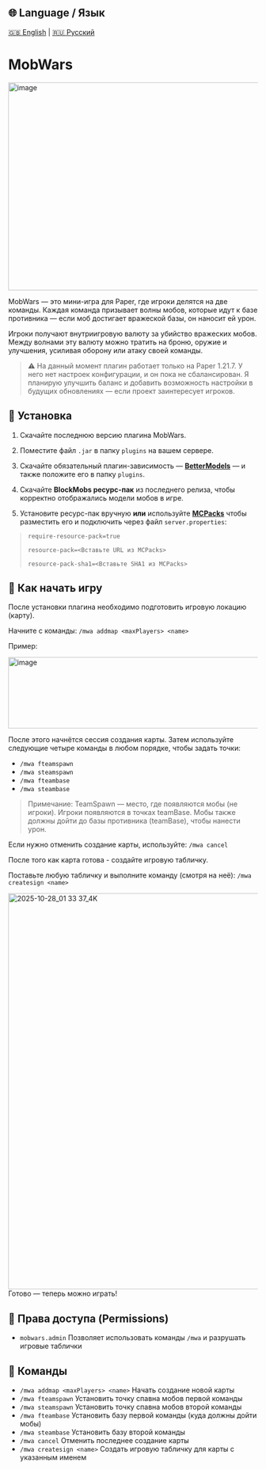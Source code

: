 ## 🌐 Language / Язык
[🇬🇧 English](README_en.md) | [🇷🇺 Русский](README_ru.md)

# MobWars
<img width="700" height="420" alt="image" src="https://github.com/user-attachments/assets/baf6a798-41e7-4a1f-9e0d-6d363ac04095" />


MobWars — это мини-игра для Paper, где игроки делятся на две команды.
Каждая команда призывает волны мобов, которые идут к базе противника — если моб достигает вражеской базы, он наносит ей урон.

Игроки получают внутриигровую валюту за убийство вражеских мобов.
Между волнами эту валюту можно тратить на броню, оружие и улучшения, усиливая оборону или атаку своей команды.

> ⚠️ На данный момент плагин работает только на Paper 1.21.7.
> У него нет настроек конфигурации, и он пока не сбалансирован.
> Я планирую улучшить баланс и добавить возможность настройки в будущих обновлениях — если проект заинтересует игроков.


## 🧩 Установка
1.  Скачайте последнюю версию плагина MobWars.
    
2.  Поместите файл `.jar` в папку `plugins` на вашем сервере.
    
3.  Скачайте обязательный плагин-зависимость — [**BetterModels**](https://github.com/toxicity188/BetterModel) — и также положите его в папку `plugins`.
    
4.  Скачайте **BlockMobs ресурс-пак** из последнего релиза, чтобы корректно отображались модели мобов в игре.
    
5.  Установите ресурс-пак вручную **или** используйте [**MCPacks**](https://mc-packs.net) чтобы разместить его и подключить через файл `server.properties`:

   
>`require-resource-pack=true`
>
>`resource-pack=<Вставьте URL из MCPacks>`
>
>`resource-pack-sha1=<Вставьте SHA1 из MCPacks>`

## 🚀 Как начать игру
После установки плагина необходимо подготовить игровую локацию (карту).

Начните с команды:
`/mwa addmap <maxPlayers> <name>`

Пример:

<img width="621" height="144" alt="image" src="https://github.com/user-attachments/assets/915f8253-3ad1-460d-905e-a20f73b01146" />

После этого начнётся сессия создания карты.
Затем используйте следующие четыре команды в любом порядке, чтобы задать точки:
- `/mwa fteamspawn`
- `/mwa steamspawn`
- `/mwa fteambase` 
- `/mwa steambase`

>Примечание:
>TeamSpawn — место, где появляются мобы (не игроки).
>Игроки появляются в точках teamBase.
>Мобы также должны дойти до базы противника (teamBase), чтобы нанести урон.

Если нужно отменить создание карты, используйте:
`/mwa cancel`

После того как карта готова - создайте игровую табличку.

Поставьте любую табличку и выполните команду (смотря на неё):
`/mwa createsign <name>`

<img width="1000" height="800" alt="2025-10-28_01 33 37_4K" src="https://github.com/user-attachments/assets/33c5af4d-1549-4849-852a-b65709ef144f" />
Готово — теперь можно играть!

## 🔑 Права доступа (Permissions)

- `mobwars.admin`
Позволяет использовать команды `/mwa` и разрушать игровые таблички

## 💬 Команды
 - `/mwa addmap <maxPlayers> <name>` Начать создание новой карты
 - `/mwa fteamspawn` Установить точку спавна мобов первой команды
 - `/mwa steamspawn` Установить точку спавна мобов второй команды
 - `/mwa fteambase` Установить базу первой команды (куда должны дойти мобы)
 - `/mwa steambase` Установить базу второй команды
 - `/mwa cancel` Отменить последнее создание карты
 - `/mwa createsign <name>` Создать игровую табличку для карты с указанным именем
